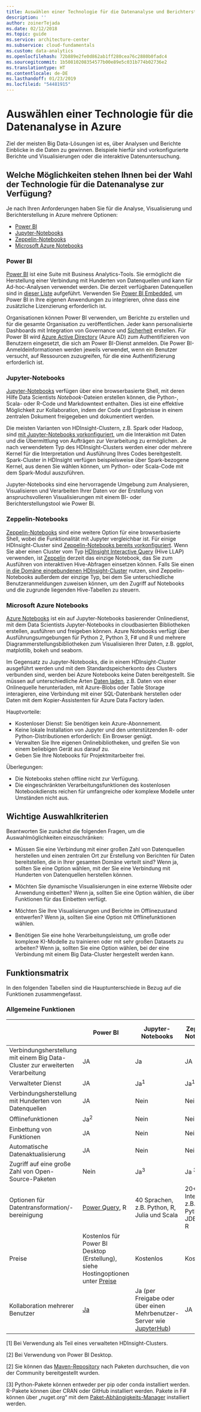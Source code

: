 ```yaml
---
title: Auswählen einer Technologie für die Datenanalyse und Berichterstellung
description: ''
author: zoinerTejada
ms.date: 02/12/2018
ms.topic: guide
ms.service: architecture-center
ms.subservice: cloud-fundamentals
ms.custom: data-analytics
ms.openlocfilehash: 72b889e2fe0d862ab1ff280cea76c2880b0fadc4
ms.sourcegitcommit: 1b50810208354577b00e89e5c031b774b02736e2
ms.translationtype: HT
ms.contentlocale: de-DE
ms.lasthandoff: 01/23/2019
ms.locfileid: "54481915"
---
```

# <a name="choosing-a-data-analytics-technology-in-azure"></a>Auswählen einer Technologie für die Datenanalyse in Azure

Ziel der meisten Big Data-Lösungen ist es, über Analysen und Berichte Einblicke in die Daten zu gewinnen. Beispiele hierfür sind vorkonfigurierte Berichte und Visualisierungen oder die interaktive Datenuntersuchung.

<!-- markdownlint-disable MD026 -->

## <a name="what-are-your-options-when-choosing-a-data-analytics-technology"></a>Welche Möglichkeiten stehen Ihnen bei der Wahl der Technologie für die Datenanalyse zur Verfügung?

<!-- markdownlint-disable MD026 -->

Je nach Ihren Anforderungen haben Sie für die Analyse, Visualisierung und Berichterstellung in Azure mehrere Optionen:

- [Power BI](/power-bi/)
- [Jupyter-Notebooks](https://jupyter.readthedocs.io/en/latest/index.html)
- [Zeppelin-Notebooks](https://zeppelin.apache.org/)
- [Microsoft Azure Notebooks](https://notebooks.azure.com/)

### <a name="power-bi"></a>Power BI

[Power BI](/power-bi/) ist eine Suite mit Business Analytics-Tools. Sie ermöglicht die Herstellung einer Verbindung mit Hunderten von Datenquellen und kann für Ad-hoc-Analysen verwendet werden. Die derzeit verfügbaren Datenquellen sind in [dieser Liste](/power-bi/desktop-data-sources) aufgeführt. Verwenden Sie [Power BI Embedded](https://azure.microsoft.com/services/power-bi-embedded/), um Power BI in Ihre eigenen Anwendungen zu integrieren, ohne dass eine zusätzliche Lizenzierung erforderlich ist.

Organisationen können Power BI verwenden, um Berichte zu erstellen und für die gesamte Organisation zu veröffentlichen. Jeder kann personalisierte Dashboards mit Integration von Governance und [Sicherheit](/power-bi/service-admin-power-bi-security) erstellen. Für Power BI wird [Azure Active Directory](/azure/active-directory/) (Azure AD) zum Authentifizieren von Benutzern eingesetzt, die sich am Power BI-Dienst anmelden. Die Power BI-Anmeldeinformationen werden jeweils verwendet, wenn ein Benutzer versucht, auf Ressourcen zuzugreifen, für die eine Authentifizierung erforderlich ist.

### <a name="jupyter-notebooks"></a>Jupyter-Notebooks

[Jupyter-Notebooks](https://jupyter.readthedocs.io/en/latest/index.html) verfügen über eine browserbasierte Shell, mit deren Hilfe Data Scientists *Notebook*-Dateien erstellen können, die Python-, Scala- oder R-Code und Markdowntext enthalten. Dies ist eine effektive Möglichkeit zur Kollaboration, indem der Code und Ergebnisse in einem zentralen Dokument freigegeben und dokumentiert werden.

Die meisten Varianten von HDInsight-Clustern, z.B. Spark oder Hadoop, sind [mit Jupyter-Notebooks vorkonfiguriert](/azure/hdinsight/spark/apache-spark-jupyter-notebook-kernels), um die Interaktion mit Daten und die Übermittlung von Aufträgen zur Verarbeitung zu ermöglichen. Je nach verwendetem Typ des HDInsight-Clusters werden einer oder mehrere Kernel für die Interpretation und Ausführung Ihres Codes bereitgestellt. Spark-Cluster in HDInsight verfügen beispielsweise über Spark-bezogene Kernel, aus denen Sie wählen können, um Python- oder Scala-Code mit dem Spark-Modul auszuführen.

Jupyter-Notebooks sind eine hervorragende Umgebung zum Analysieren, Visualisieren und Verarbeiten Ihrer Daten vor der Erstellung von anspruchsvolleren Visualisierungen mit einem BI- oder Berichterstellungstool wie Power BI.

### <a name="zeppelin-notebooks"></a>Zeppelin-Notebooks

[Zeppelin-Notebooks](https://zeppelin.apache.org/) sind eine weitere Option für eine browserbasierte Shell, wobei die Funktionalität mit Jupyter vergleichbar ist. Für einige HDInsight-Cluster sind [Zeppelin-Notebooks bereits vorkonfiguriert](/azure/hdinsight/spark/apache-spark-zeppelin-notebook). Wenn Sie aber einen Cluster vom Typ [HDInsight Interactive Query](/azure/hdinsight/interactive-query/apache-interactive-query-get-started) (Hive LLAP) verwenden, ist [Zeppelin](/azure/hdinsight/hdinsight-connect-hive-zeppelin) derzeit das einzige Notebook, das Sie zum Ausführen von interaktiven Hive-Abfragen einsetzen können. Falls Sie einen [in die Domäne eingebundenen HDInsight-Cluster](/azure/hdinsight/domain-joined/apache-domain-joined-introduction) nutzen, sind Zeppelin-Notebooks außerdem der einzige Typ, bei dem Sie unterschiedliche Benutzeranmeldungen zuweisen können, um den Zugriff auf Notebooks und die zugrunde liegenden Hive-Tabellen zu steuern.

### <a name="microsoft-azure-notebooks"></a>Microsoft Azure Notebooks

[Azure Notebooks](https://notebooks.azure.com/) ist ein auf Jupyter-Notebooks basierender Onlinedienst, mit dem Data Scientists Jupyter-Notebooks in cloudbasierten Bibliotheken erstellen, ausführen und freigeben können. Azure Notebooks verfügt über Ausführungsumgebungen für Python 2, Python 3, F# und R und mehrere Diagrammerstellungsbibliotheken zum Visualisieren Ihrer Daten, z.B. ggplot, matplotlib, bokeh und seaborn.

Im Gegensatz zu Jupyter-Notebooks, die in einem HDInsight-Cluster ausgeführt werden und mit dem Standardspeicherkonto des Clusters verbunden sind, werden bei Azure Notebooks keine Daten bereitgestellt. Sie müssen auf unterschiedliche Arten [Daten laden](https://notebooks.azure.com/Microsoft/libraries/samples/html/Getting%20to%20your%20Data%20in%20Azure%20Notebooks.ipynb), z.B. Daten von einer Onlinequelle herunterladen, mit Azure-Blobs oder Table Storage interagieren, eine Verbindung mit einer SQL-Datenbank herstellen oder Daten mit dem Kopier-Assistenten für Azure Data Factory laden.

Hauptvorteile:

- Kostenloser Dienst: Sie benötigen kein Azure-Abonnement.
- Keine lokale Installation von Jupyter und den unterstützenden R- oder Python-Distributionen erforderlich: Ein Browser genügt.
- Verwalten Sie Ihre eigenen Onlinebibliotheken, und greifen Sie von einem beliebigen Gerät aus darauf zu.
- Geben Sie Ihre Notebooks für Projektmitarbeiter frei.

Überlegungen:

- Die Notebooks stehen offline nicht zur Verfügung.
- Die eingeschränkten Verarbeitungsfunktionen des kostenlosen Notebookdiensts reichen für umfangreiche oder komplexe Modelle unter Umständen nicht aus.

## <a name="key-selection-criteria"></a>Wichtige Auswahlkriterien

Beantworten Sie zunächst die folgenden Fragen, um die Auswahlmöglichkeiten einzuschränken:

- Müssen Sie eine Verbindung mit einer großen Zahl von Datenquellen herstellen und einen zentralen Ort zur Erstellung von Berichten für Daten bereitstellen, die in Ihrer gesamten Domäne verteilt sind? Wenn ja, sollten Sie eine Option wählen, mit der Sie eine Verbindung mit Hunderten von Datenquellen herstellen können.

- Möchten Sie dynamische Visualisierungen in eine externe Website oder Anwendung einbetten? Wenn ja, sollten Sie eine Option wählen, die über Funktionen für das Einbetten verfügt.

- Möchten Sie Ihre Visualisierungen und Berichte im Offlinezustand entwerfen? Wenn ja, sollten Sie eine Option mit Offlinefunktionen wählen.

- Benötigen Sie eine hohe Verarbeitungsleistung, um große oder komplexe KI-Modelle zu trainieren oder mit sehr großen Datasets zu arbeiten? Wenn ja, sollten Sie eine Option wählen, bei der eine Verbindung mit einem Big Data-Cluster hergestellt werden kann.

## <a name="capability-matrix"></a>Funktionsmatrix

In den folgenden Tabellen sind die Hauptunterschiede in Bezug auf die Funktionen zusammengefasst.

### <a name="general-capabilities"></a>Allgemeine Funktionen

<!-- markdownlint-disable MD033 -->

| | Power BI | Jupyter-Notebooks | Zeppelin-Notebooks | Microsoft Azure Notebooks |
| --- | --- | --- | --- | --- |
| Verbindungsherstellung mit einem Big Data-Cluster zur erweiterten Verarbeitung | JA | Ja | JA | Nein  |
| Verwalteter Dienst | JA | Ja<sup>1</sup> | Ja<sup>1</sup> | JA |
| Verbindungsherstellung mit Hunderten von Datenquellen | JA | Nein  | Nein  | Nein  |
| Offlinefunktionen | Ja<sup>2</sup> | Nein  | Nein  | Nein  |
| Einbettung von Funktionen | JA | Nein  | Nein  | Nein  |
| Automatische Datenaktualisierung | JA | Nein  | Nein  | Nein  |
| Zugriff auf eine große Zahl von Open-Source-Paketen | Nein  | Ja<sup>3</sup> | Ja <sup>3</sup> | Ja <sup>4</sup> |
| Optionen für Datentransformation/-bereinigung | [Power Query](https://powerbi.microsoft.com/blog/getting-started-with-power-query-part-i/), R | 40 Sprachen, z.B. Python, R, Julia und Scala | 20+ Interpreter, z.B. Python, JDBC und R | Python, F#, R |
| Preise | Kostenlos für Power BI Desktop (Erstellung), siehe Hostingoptionen unter [Preise](https://powerbi.microsoft.com/pricing/) | Kostenlos | Kostenlos | Kostenlos |
| Kollaboration mehrerer Benutzer | [Ja](/power-bi/service-how-to-collaborate-distribute-dashboards-reports) | Ja (per Freigabe oder über einen Mehrbenutzer-Server wie [JupyterHub](https://github.com/jupyterhub/jupyterhub)) | JA | Ja (per Freigabe) |

<!-- markdownlint-enable MD033 -->

[1] Bei Verwendung als Teil eines verwalteten HDInsight-Clusters.

[2] Bei Verwendung von Power BI Desktop.

[2] Sie können das [Maven-Repository](https://search.maven.org/) nach Paketen durchsuchen, die von der Community bereitgestellt wurden.

[3] Python-Pakete können entweder per pip oder conda installiert werden. R-Pakete können über CRAN oder GitHub installiert werden. Pakete in F# können über „nuget.org“ mit dem [Paket-Abhängigkeits-Manager](https://fsprojects.github.io/Paket/) installiert werden.
